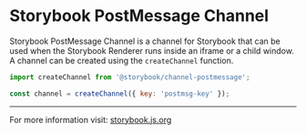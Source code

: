 # Storybook PostMessage Channel

Storybook PostMessage Channel is a channel for Storybook that can be used when the Storybook Renderer runs inside an iframe or a child window.
A channel can be created using the `createChannel` function.

```js
import createChannel from '@storybook/channel-postmessage';

const channel = createChannel({ key: 'postmsg-key' });
```

---

For more information visit: [storybook.js.org](https://storybook.js.org)
